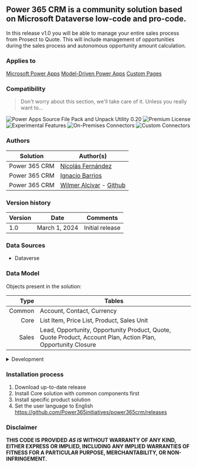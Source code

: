 ## Power 365 CRM is a community solution based on Microsoft Dataverse low-code and pro-code.

In this release v1.0 you will be able to manage your entire sales process from Prosect to Quote. This will include management of opportunities during the sales process and autonomous opportunity amount calculation.

### Applies to

[Microsoft Power Apps](https://learn.microsoft.com/en-us/power-apps/)
[Model-Driven Power Apps](https://learn.microsoft.com/en-us/power-apps/maker/model-driven-apps/)
[Custom Pages](https://learn.microsoft.com/en-us/power-apps/maker/model-driven-apps/model-app-page-overview)

### Compatibility

> Don't worry about this section, we'll take care of it. Unless you really want to...

![Power Apps Source File Pack and Unpack Utility 0.20](https://img.shields.io/badge/Packing%20Tool-0.20-green.svg)
![Premium License](https://img.shields.io/badge/Premium%20License-Not%20Required-green.svg "Premium Power Apps license not required")
![Experimental Features](https://img.shields.io/badge/Experimental%20Features-No-green.svg "Does not rely on experimental features")
![On-Premises Connectors](https://img.shields.io/badge/On--Premises%20Connectors-No-green.svg "Does not use on-premise connectors")
![Custom Connectors](https://img.shields.io/badge/Custom%20Connectors-Not%20Required-green.svg "Does not use custom connectors")

### Authors

Solution|Author(s)
--------|---------
Power 365 CRM | [Nicolás Fernández](https://www.linkedin.com/in/nfernandezba/)
Power 365 CRM | [Ignacio Barrios](https://www.linkedin.com/in/ignaciobarriosantos/)
Power 365 CRM | [Wilmer Alcivar](https://www.linkedin.com/in/wilmeralcivar/) - [Github](https://github.com/walcivar)

### Version history

Version|Date|Comments
-------|----|--------
1.0|March 1, 2024|Initial release

### Data Sources

* Dataverse
  
### Data Model

Objects present in the solution:

  Type | Tables |
|-----:|-----------|
| Common | Account, Contact, Currency |
| Core | List Item, Price List, Product, Sales Unit |
| Sales | Lead, Opportunity, Opportunity Product, Quote, Quote Product, Account Plan, Action Plan, Opportunity Closure |


<details>
<summary>Development</summary>

| Rank | Languages |
|-----:|-----------|
|WebResources| JavaScript|
|Custom APIs| CloseOpportunity, CreateQuoteFromOpp, QualifyProspect |
|Plugins| OpportunityPostOp, OpportunityProductPostOp, QUoteProductPostOp |

</details>

### Installation process

1. Download up-to-date release
2. Install Core solution with common components first
3. Install specific product solution
4. Set the user language to English
https://github.com/Power365initiatives/power365crm/releases

### Disclaimer

**THIS CODE IS PROVIDED *AS IS* WITHOUT WARRANTY OF ANY KIND, EITHER EXPRESS OR IMPLIED, INCLUDING ANY IMPLIED WARRANTIES OF FITNESS FOR A PARTICULAR PURPOSE, MERCHANTABILITY, OR NON-INFRINGEMENT.**
